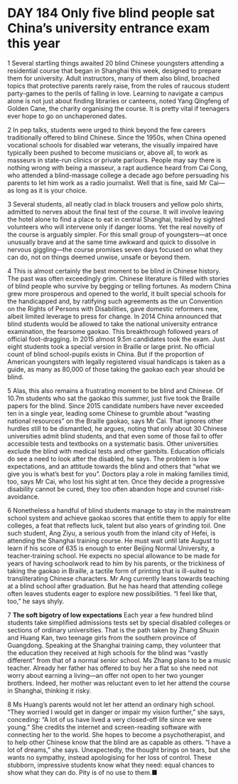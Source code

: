 # DAY 184 Only five blind people sat China’s university entrance exam this year
1 Several startling things awaited 20 blind Chinese youngsters attending a residential course that began in Shanghai this week, designed to prepare them for university. Adult instructors, many of them also blind, broached topics that protective parents rarely raise, from the rules of raucous student party-games to the perils of falling in love. Learning to navigate a campus alone is not just about finding libraries or canteens, noted Yang Qingfeng of Golden Cane, the charity organising the course. It is pretty vital if teenagers ever hope to go on unchaperoned dates.

2 In pep talks, students were urged to think beyond the few careers traditionally offered to blind Chinese. Since the 1950s, when China opened vocational schools for disabled war veterans, the visually impaired have typically been pushed to become musicians or, above all, to work as masseurs in state-run clinics or private parlours. People may say there is nothing wrong with being a masseur, a rapt audience heard from Cai Cong, who attended a blind-massage college a decade ago before persuading his parents to let him work as a radio journalist. Well that is fine, said Mr Cai—as long as it is your choice.

3 Several students, all neatly clad in black trousers and yellow polo shirts, admitted to nerves about the final test of the course. It will involve leaving the hotel alone to find a place to eat in central Shanghai, trailed by sighted volunteers who will intervene only if danger looms. Yet the real novelty of the course is arguably simpler. For this small group of youngsters—at once unusually brave and at the same time awkward and quick to dissolve in nervous giggling—the course promises seven days focused on what they can do, not on things deemed unwise, unsafe or beyond them.

4 This is almost certainly the best moment to be blind in Chinese history. The past was often exceedingly grim. Chinese literature is filled with stories of blind people who survive by begging or telling fortunes. As modern China grew more prosperous and opened to the world, it built special schools for the handicapped and, by ratifying such agreements as the un Convention on the Rights of Persons with Disabilities, gave domestic reformers new, albeit limited leverage to press for change. In 2014 China announced that blind students would be allowed to take the national university entrance examination, the fearsome gaokao. This breakthrough followed years of official foot-dragging. In 2015 almost 9.5m candidates took the exam. Just eight students took a special version in Braille or large print. No official count of blind school-pupils exists in China. But if the proportion of American youngsters with legally registered visual handicaps is taken as a guide, as many as 80,000 of those taking the gaokao each year should be blind.

5 Alas, this also remains a frustrating moment to be blind and Chinese. Of 10.7m students who sat the gaokao this summer, just five took the Braille papers for the blind. Since 2015 candidate numbers have never exceeded ten in a single year, leading some Chinese to grumble about “wasting national resources” on the Braille gaokao, says Mr Cai. That ignores other hurdles still to be dismantled, he argues, noting that only about 30 Chinese universities admit blind students, and that even some of those fail to offer accessible tests and textbooks on a systematic basis. Other universities exclude the blind with medical tests and other gambits. Education officials do see a need to look after the disabled, he says. The problem is low expectations, and an attitude towards the blind and others that “what we give you is what’s best for you”. Doctors play a role in making families timid, too, says Mr Cai, who lost his sight at ten. Once they decide a progressive disability cannot be cured, they too often abandon hope and counsel risk-avoidance.

6 Nonetheless a handful of blind students manage to stay in the mainstream school system and achieve gaokao scores that entitle them to apply for elite colleges, a feat that reflects luck, talent but also years of grinding toil. One such student, Ang Ziyu, a serious youth from the inland city of Hefei, is attending the Shanghai training course. He must wait until late August to learn if his score of 635 is enough to enter Beijing Normal University, a teacher-training school. He expects no special allowance to be made for years of having schoolwork read to him by his parents, or the trickiness of taking the gaokao in Braille, a tactile form of printing that is ill-suited to transliterating Chinese characters. Mr Ang currently leans towards teaching at a blind school after graduation. But he has heard that attending college often leaves students eager to explore new possibilities. “I feel like that, too,” he says shyly.

7 **The soft bigotry of low expectations**
Each year a few hundred blind students take simplified admissions tests set by special disabled colleges or sections of ordinary universities. That is the path taken by Zhang Shuxin and Huang Kan, two teenage girls from the southern province of Guangdong. Speaking at the Shanghai training camp, they volunteer that the education they received at high schools for the blind was “vastly different” from that of a normal senior school. Ms Zhang plans to be a music teacher. Already her father has offered to buy her a flat so she need not worry about earning a living—an offer not open to her two younger brothers. Indeed, her mother was reluctant even to let her attend the course in Shanghai, thinking it risky.

8 Ms Huang’s parents would not let her attend an ordinary high school. “They worried I would get in danger or impair my vision further,” she says, conceding: “A lot of us have lived a very closed-off life since we were young.” She credits the internet and screen-reading software with connecting her to the world. She hopes to become a psychotherapist, and to help other Chinese know that the blind are as capable as others. “I have a lot of dreams,” she says. Unexpectedly, the thought brings on tears, but she wants no sympathy, instead apologising for her loss of control. These stubborn, impressive students know what they need: equal chances to show what they can do. Pity is of no use to them.■

